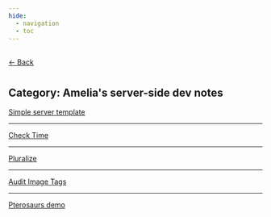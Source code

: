 ```yaml
---
hide:
  - navigation
  - toc
---
```


<div class="back-button">
    <br>
    <a href="javascript:history.back()">← Back</a>
    <br>
</div>

#
## Category: Amelia's server-side dev notes

<!-- - [Simple server template](simpleTemplate.md)
- [Check Time](checkTime.md)
- [Pluralize](pluralize.md)
- [Audit Image Tags](aduitImgTags.md) -->

<div class="category-index">
  <a href="../../INFO441/simpleTemplate" class="index-link">Simple server template</a>
  <hr>
  <a href="../../INFO441/checkTime" class="index-link">Check Time</a>
  <hr>
  <a href="../../INFO441/pluralize" class="index-link">Pluralize</a>
  <hr>
  <a href="../../INFO441/aduitImgTags" class="index-link">Audit Image Tags</a>
  <hr>
  <a href="../../INFO441/pterosaurs" class="index-link">Pterosaurs demo</a>
</div>